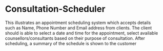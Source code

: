# Consultation-Scheduler
This illustrates an appointment scheduling system which accepts details such as Name, Phone Number and Email address from clients.
The client should is able to select a date and time for the appointment, select available counsellors/consultants based on their purpose of consultation.
After scheduling, a summary of the schedule is shown to the customer
